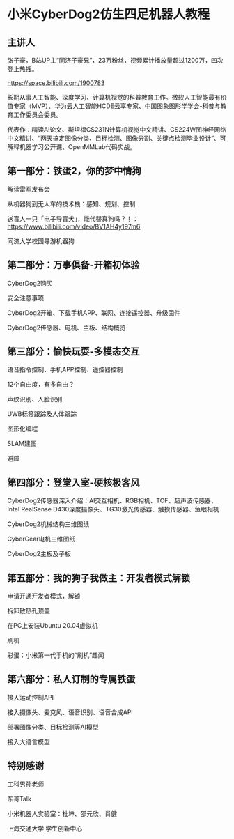 # 小米CyberDog2仿生四足机器人教程

## 主讲人

张子豪，B站UP主“同济子豪兄”，23万粉丝，视频累计播放量超过1200万，四次登上热搜。

https://space.bilibili.com/1900783

长期从事人工智能、深度学习、计算机视觉的科普教育工作。微软人工智能最有价值专家（MVP）、华为云人工智能HCDE云享专家、中国图象图形学学会-科普与教育工作委员会委员。

代表作：精读AI论文、斯坦福CS231N计算机视觉中文精讲、CS224W图神经网络中文精讲、“两天搞定图像分类、目标检测、图像分割、关键点检测毕业设计”、可解释机器学习公开课、OpenMMLab代码实战。

## 第一部分：铁蛋2，你的梦中情狗

解读雷军发布会

从机器狗到无人车的技术栈：感知、规划、控制

送盲人一只「电子导盲犬」，能代替真狗吗？！：https://www.bilibili.com/video/BV1AH4y197m6

同济大学校园导游机器狗

## 第二部分：万事俱备-开箱初体验

CyberDog2购买

安全注意事项

CyberDog2开箱、下载手机APP、联网、连接遥控器、升级固件

CyberDog2传感器、电机、主板、结构概览

## 第三部分：愉快玩耍-多模态交互

语音指令控制、手机APP控制、遥控器控制

12个自由度，有多自由？

声纹识别、人脸识别

UWB标签跟踪及人体跟踪

图形化编程

SLAM建图

避障

## 第四部分：登堂入室-硬核极客风

CyberDog2传感器深入介绍：AI交互相机、RGB相机、TOF、超声波传感器、Intel RealSense D430深度摄像头、TG30激光传感器、触摸传感器、鱼眼相机

CyberDog2机械结构三维图纸

CyberGear电机三维图纸

CyberDog2主板及子板

## 第五部分：我的狗子我做主：开发者模式解锁

申请开通开发者模式，解锁

拆卸散热孔顶盖

在PC上安装Ubuntu 20.04虚拟机

刷机

彩蛋：小米第一代手机的“刷机”趣闻

## 第六部分：私人订制的专属铁蛋

接入运动控制API

接入摄像头、麦克风、语音识别、语音合成API

部署图像分类、目标检测等AI模型

接入大语言模型

## 特别感谢

工科男孙老师

东哥Talk

小米机器人实验室：杜坤、邵元欣、肖健

上海交通大学 学生创新中心


